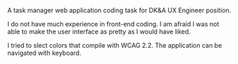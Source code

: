 A task manager web application coding task for DK&A UX Engineer position.

I do not have much experience in front-end coding. I am afraid I was not able to make the user interface
as pretty as I would have liked.

I tried to slect colors that compile with WCAG 2.2. The application can be navigated with keyboard.
